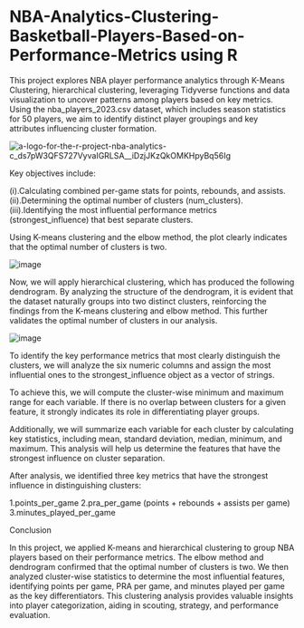 # NBA-Analytics-Clustering-Basketball-Players-Based-on-Performance-Metrics using R
This project explores NBA player performance analytics through K-Means Clustering, hierarchical clustering, leveraging Tidyverse functions and data visualization to uncover patterns among players based on key metrics. Using the nba_players_2023.csv dataset, which includes season statistics for 50 players, we aim to identify distinct player groupings and key attributes influencing cluster formation.

![a-logo-for-the-r-project-nba-analytics-c_ds7pW3QFS727VyvaIGRLSA__iDzjJKzQkOMKHpyBq56Ig](https://github.com/user-attachments/assets/ba9e2d7d-888c-4b1c-99aa-f5140c4da7c4)



Key objectives include:

(i).Calculating combined per-game stats for points, rebounds, and assists.
(ii).Determining the optimal number of clusters (num_clusters).
(iii).Identifying the most influential performance metrics (strongest_influence) that best separate clusters.

Using K-means clustering and the elbow method, the plot clearly indicates that the optimal number of clusters is two.

![image](https://github.com/user-attachments/assets/8934a3cb-2924-4645-8355-d5ce6acb1999)

Now, we will apply hierarchical clustering, which has produced the following dendrogram. By analyzing the structure of the dendrogram, it is evident that the dataset naturally groups into two distinct clusters, reinforcing the findings from the K-means clustering and elbow method. This further validates the optimal number of clusters in our analysis.

![image](https://github.com/user-attachments/assets/e3e8ee0e-e6e1-4cdc-8845-cfa3544947b9)

To identify the key performance metrics that most clearly distinguish the clusters, we will analyze the six numeric columns and assign the most influential ones to the strongest_influence object as a vector of strings.

To achieve this, we will compute the cluster-wise minimum and maximum range for each variable. If there is no overlap between clusters for a given feature, it strongly indicates its role in differentiating player groups.

Additionally, we will summarize each variable for each cluster by calculating key statistics, including mean, standard deviation, median, minimum, and maximum. This analysis will help us determine the features that have the strongest influence on cluster separation.

After analysis, we identified three key metrics that have the strongest influence in distinguishing clusters:

1.points_per_game
2.pra_per_game (points + rebounds + assists per game)
3.minutes_played_per_game

Conclusion

In this project, we applied K-means and hierarchical clustering to group NBA players based on their performance metrics. The elbow method and dendrogram confirmed that the optimal number of clusters is two. We then analyzed cluster-wise statistics to determine the most influential features, identifying points per game, PRA per game, and minutes played per game as the key differentiators. This clustering analysis provides valuable insights into player categorization, aiding in scouting, strategy, and performance evaluation.
